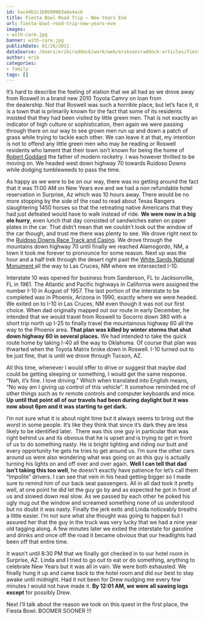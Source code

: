 ```yaml
---
id: 5ac44b1c1b0b90003a6e4acb
title: Fiesta Bowl Road Trip – New Years Eve
url: fiesta-bowl-road-trip-new-years-eve
images:
- with-care.jpg
banner: with-care.jpg
publishDate: 01/26/2011
dataSource: /Users/erikcraddock/work/web/erikvancraddock-articles/fiesta-bowl-road-trip-new-years-eve/fiesta-bowl-road-trip-new-years-eve.md
author: erik
categories:
- family
tags: []
---
```

It&#8217;s hard to describe the feeling of elation that we all had as we drove away from Roswell </strong>in a brand new 2010 Toyota Camry on loan from the dealership. Not that Roswell was such a horrible place, but let&#8217;s face it, it is a town that is primarily known for the fact that some of its residents insisted that they had been visited by little green men. That is not exactly an indicator of high culture or sophistication, then again we were passing through there on our way to see grown men run up and down a patch of grass while trying to tackle each other. We can leave it at that, my intention is not to offend any little green men who may be reading or Roswell residents who lament that their town isn&#8217;t known for being the home of <a href="http://en.wikipedia.org/wiki/Robert_Goddard_(scientist)" target="_blank">Robert Goddard</a> the father of modern rocketry. I was however thrilled to be moving on. We headed west down highway 70 towards Ruidoso Downs while dodging tumbleweeds to pass the time.

As happy as we were to be on our way, there was no getting around the fact that it was 11:00 AM on New Years eve and we had a non refundable hotel reservation in Surprise, Az which was 10 hours away. There would be no more stopping by the side of the road to read about Texas Rangers slaughtering 1450 horses so that the retreating native Americans that they had just defeated would have to walk instead of ride. **We were now in a big ole hurry**, even lunch that day consisted of sandwiches eaten on paper plates in the car. That didn&#8217;t mean that we couldn&#8217;t look out the window of the car though, and trust me there was plenty to see. We drove right next to the <a href="http://www.btkcasino.com/" target="_blank">Ruidoso Downs Race Track and Casino</a>. We drove through the mountains down highway 70 until finally we reached Alamogordo, NM, a town it took me forever to pronounce for some reason. Next up was the hour and a half trek through the desert right past the <a href="http://www.nps.gov/whsa/index.htm" target="_blank">White Sands National Monument </a>all the way to Las Cruces, NM where we intersected I-10.

Interstate 10 was opened for business from Sanderson, FL to Jacksonville, FL in 1961. The Atlantic and Pacific highways in California were assigned the number I-10 in August of 1957. The last portion of the interstate to be completed was in Phoenix, Arizona in 1990, exactly where we were headed. We exited on to I-10 in Las Cruces, NM even though it was not our first choice. When dad originally mapped out our route in early December, he intended that we would travel from Roswell to Socorro down 380 with a short trip north up I-25 to finally travel the mountainous highway 60 all the way to the Phoenix area. **That plan was killed by winter storms that shut down highway 60 in several places.** We had intended to take the quick route home by taking I-40 all the way to Oklahoma. Of course that plan was thwarted when the Toyota Matrix broke down in Roswell. I-10 turned out to be just fine, that is until we drove through Tucson, AZ.

All this time, whenever I would offer to drive or suggest that maybe dad could be getting sleeping or something, I would get the same response. &#8220;Nah, it&#8217;s fine. I love driving.&#8221; Which when translated into English means, &#8220;No way am I giving up control of this vehicle&#8221;. It somehow reminded me of other things such as tv remote controls and computer keyboards and mice. **Up until that point all of our travels had been during daylight but it was now about 6pm and it was starting to get dark.** 

I&#8217;m not sure what it is about night time but it always seems to bring out the worst in some people. It&#8217;s like they think that since it&#8217;s dark they are less likely to be identified later.  There was this one guy in particular that was right behind us and its obvious that he is upset and is trying to get in front of us to do something nasty. He is bright lighting and riding our butt and every opportunity he gets he tries to get around us. I&#8217;m sure the other cars around us were also wondering what was going on as this guy is actually turning his lights on and off over and over again. **Well I can tell that dad isn&#8217;t taking this too well**, he doesn&#8217;t exactly have patience for let&#8217;s call them &#8220;Impolite&#8221; drivers. I can see that vein in his head getting bigger so I made sure to remind him of our back seat passengers. All in all dad took it pretty well, at one point he did let the guy go by and as expected he got in front of us and slowed down real slow. As we passed by each other he poked his ugly mug out the window and screamed something none of us understood but no doubt it was nasty. Finally the jerk exits and Linda noticeably breaths a little easier. I&#8217;m not sure what she thought was going to happen but I assured her that the guy in the truck was very lucky that we had a nine year old tagging along. A few minutes later we exited the interstate for gasoline and drinks and once off the road it became obvious that our headlights had been off that entire time.

It wasn&#8217;t until 8:30 PM that we finally got checked in to our hotel room in Surprise, AZ. Linda and I tried to go out to eat or do something, anything to celebrate New Years but it was all in vain. We were both exhausted. We finally hung it up and came back to the hotel room and did our best to stay awake until midnight. Had it not been for Drew nudging me every few minutes I would not have made it. **By 12:01 AM, we were all sawing logs except** for possibly Drew.

Next I&#8217;ll talk about the reason we took on this quest in the first place, the Fiesta Bowl. BOOMER SOONER !!!
